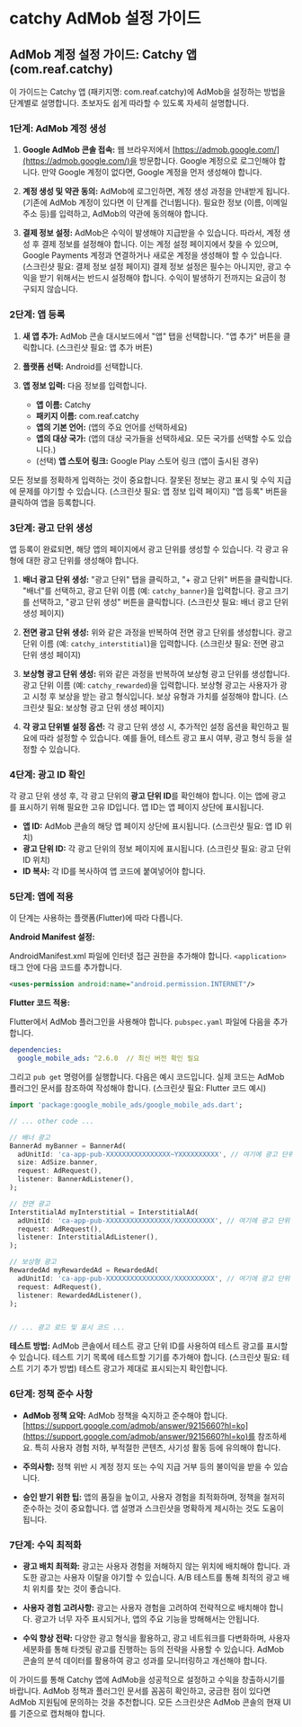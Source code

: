 # catchy AdMob 설정 가이드

## AdMob 계정 설정 가이드: Catchy 앱 (com.reaf.catchy)

이 가이드는 Catchy 앱 (패키지명: com.reaf.catchy)에 AdMob을 설정하는 방법을 단계별로 설명합니다. 초보자도 쉽게 따라할 수 있도록 자세히 설명합니다.

### 1단계: AdMob 계정 생성

1. **Google AdMob 콘솔 접속:** 웹 브라우저에서 [https://admob.google.com/](https://admob.google.com/)을 방문합니다.  Google 계정으로 로그인해야 합니다.  만약 Google 계정이 없다면, Google 계정을 먼저 생성해야 합니다.

2. **계정 생성 및 약관 동의:**  AdMob에 로그인하면,  계정 생성 과정을 안내받게 됩니다.  (기존에 AdMob 계정이 있다면 이 단계를 건너뜁니다).  필요한 정보 (이름, 이메일 주소 등)를 입력하고, AdMob의 약관에 동의해야 합니다.

3. **결제 정보 설정:** AdMob은 수익이 발생해야 지급받을 수 있습니다.  따라서, 계정 생성 후 결제 정보를 설정해야 합니다.  이는 계정 설정 페이지에서 찾을 수 있으며,  Google Payments 계정과 연결하거나 새로운 계정을 생성해야 할 수 있습니다.  (스크린샷 필요: 결제 정보 설정 페이지)  결제 정보 설정은 필수는 아니지만, 광고 수익을 받기 위해서는 반드시 설정해야 합니다.  수익이 발생하기 전까지는 요금이 청구되지 않습니다.


### 2단계: 앱 등록

1. **새 앱 추가:** AdMob 콘솔 대시보드에서 "앱" 탭을 선택합니다.  "앱 추가" 버튼을 클릭합니다. (스크린샷 필요: 앱 추가 버튼)

2. **플랫폼 선택:**  Android를 선택합니다.

3. **앱 정보 입력:** 다음 정보를 입력합니다.

    * **앱 이름:** Catchy
    * **패키지 이름:** com.reaf.catchy
    * **앱의 기본 언어:** (앱의 주요 언어를 선택하세요)
    * **앱의 대상 국가:** (앱의 대상 국가들을 선택하세요.  모든 국가를 선택할 수도 있습니다.)
    * (선택) **앱 스토어 링크:** Google Play 스토어 링크 (앱이 출시된 경우)


  모든 정보를 정확하게 입력하는 것이 중요합니다.  잘못된 정보는 광고 표시 및 수익 지급에 문제를 야기할 수 있습니다. (스크린샷 필요: 앱 정보 입력 페이지)  "앱 등록" 버튼을 클릭하여 앱을 등록합니다.


### 3단계: 광고 단위 생성

앱 등록이 완료되면,  해당 앱의 페이지에서 광고 단위를 생성할 수 있습니다.  각 광고 유형에 대한 광고 단위를 생성해야 합니다.

1. **배너 광고 단위 생성:**  "광고 단위" 탭을 클릭하고, "+ 광고 단위" 버튼을 클릭합니다.  "배너"를 선택하고, 광고 단위 이름 (예: `catchy_banner`)을 입력합니다.  광고 크기를 선택하고, "광고 단위 생성" 버튼을 클릭합니다. (스크린샷 필요: 배너 광고 단위 생성 페이지)

2. **전면 광고 단위 생성:**  위와 같은 과정을 반복하여 전면 광고 단위를 생성합니다. 광고 단위 이름 (예: `catchy_interstitial`)을 입력합니다. (스크린샷 필요: 전면 광고 단위 생성 페이지)

3. **보상형 광고 단위 생성:**  위와 같은 과정을 반복하여 보상형 광고 단위를 생성합니다. 광고 단위 이름 (예: `catchy_rewarded`)을 입력합니다.  보상형 광고는 사용자가 광고 시청 후 보상을 받는 광고 형식입니다. 보상 유형과 가치를 설정해야 합니다. (스크린샷 필요: 보상형 광고 단위 생성 페이지)

4. **각 광고 단위별 설정 옵션:** 각 광고 단위 생성 시, 추가적인 설정 옵션을 확인하고 필요에 따라 설정할 수 있습니다.  예를 들어, 테스트 광고 표시 여부, 광고 형식 등을 설정할 수 있습니다.


### 4단계: 광고 ID 확인

각 광고 단위 생성 후,  각 광고 단위의 **광고 단위 ID**를 확인해야 합니다.  이는 앱에 광고를 표시하기 위해 필요한 고유 ID입니다.  앱 ID는 앱 페이지 상단에 표시됩니다.

* **앱 ID:**  AdMob 콘솔의 해당 앱 페이지 상단에 표시됩니다.  (스크린샷 필요: 앱 ID 위치)
* **광고 단위 ID:** 각 광고 단위의 정보 페이지에 표시됩니다. (스크린샷 필요: 광고 단위 ID 위치)
* **ID 복사:** 각 ID를 복사하여 앱 코드에 붙여넣어야 합니다.


### 5단계: 앱에 적용

이 단계는 사용하는 플랫폼(Flutter)에 따라 다릅니다.

**Android Manifest 설정:**

AndroidManifest.xml 파일에 인터넷 접근 권한을 추가해야 합니다.  `<application>` 태그 안에 다음 코드를 추가합니다.

```xml
<uses-permission android:name="android.permission.INTERNET"/>
```

**Flutter 코드 적용:**

Flutter에서 AdMob 플러그인을 사용해야 합니다.  `pubspec.yaml` 파일에 다음을 추가합니다.

```yaml
dependencies:
  google_mobile_ads: ^2.6.0  // 최신 버전 확인 필요
```

그리고 `pub get` 명령어를 실행합니다.  다음은 예시 코드입니다.  실제 코드는 AdMob 플러그인 문서를 참조하여 작성해야 합니다.  (스크린샷 필요: Flutter 코드 예시)

```dart
import 'package:google_mobile_ads/google_mobile_ads.dart';

// ... other code ...

// 배너 광고
BannerAd myBanner = BannerAd(
  adUnitId: 'ca-app-pub-XXXXXXXXXXXXXXXX~YXXXXXXXXXX', // 여기에 광고 단위 ID를 입력
  size: AdSize.banner,
  request: AdRequest(),
  listener: BannerAdListener(),
);

// 전면 광고
InterstitialAd myInterstitial = InterstitialAd(
  adUnitId: 'ca-app-pub-XXXXXXXXXXXXXXXX/XXXXXXXXXX', // 여기에 광고 단위 ID를 입력
  request: AdRequest(),
  listener: InterstitialAdListener(),
);

// 보상형 광고
RewardedAd myRewardedAd = RewardedAd(
  adUnitId: 'ca-app-pub-XXXXXXXXXXXXXXXX/XXXXXXXXXX', // 여기에 광고 단위 ID를 입력
  request: AdRequest(),
  listener: RewardedAdListener(),
);


// ... 광고 로드 및 표시 코드 ...

```

**테스트 방법:**  AdMob 콘솔에서 테스트 광고 단위 ID를 사용하여 테스트 광고를 표시할 수 있습니다.  테스트 기기 목록에 테스트할 기기를 추가해야 합니다. (스크린샷 필요: 테스트 기기 추가 방법)  테스트 광고가 제대로 표시되는지 확인합니다.


### 6단계: 정책 준수 사항

* **AdMob 정책 요약:**  AdMob 정책을 숙지하고 준수해야 합니다.  [https://support.google.com/admob/answer/9215660?hl=ko](https://support.google.com/admob/answer/9215660?hl=ko)를 참조하세요.  특히 사용자 경험 저하, 부적절한 콘텐츠, 사기성 활동 등에 유의해야 합니다.

* **주의사항:**  정책 위반 시 계정 정지 또는 수익 지급 거부 등의 불이익을 받을 수 있습니다.

* **승인 받기 위한 팁:**  앱의 품질을 높이고, 사용자 경험을 최적화하며, 정책을 철저히 준수하는 것이 중요합니다.  앱 설명과 스크린샷을 명확하게 제시하는 것도 도움이 됩니다.


### 7단계: 수익 최적화

* **광고 배치 최적화:**  광고는 사용자 경험을 저해하지 않는 위치에 배치해야 합니다.  과도한 광고는 사용자 이탈을 야기할 수 있습니다.  A/B 테스트를 통해 최적의 광고 배치 위치를 찾는 것이 좋습니다.

* **사용자 경험 고려사항:**  광고는 사용자 경험을 고려하여 전략적으로 배치해야 합니다.  광고가 너무 자주 표시되거나, 앱의 주요 기능을 방해해서는 안됩니다.

* **수익 향상 전략:**  다양한 광고 형식을 활용하고,  광고 네트워크를 다변화하며,  사용자 세분화를 통해 타겟팅 광고를 진행하는 등의 전략을 사용할 수 있습니다.  AdMob 콘솔의 분석 데이터를 활용하여 광고 성과를 모니터링하고 개선해야 합니다.


이 가이드를 통해 Catchy 앱에 AdMob을 성공적으로 설정하고 수익을 창출하시기를 바랍니다.  AdMob 정책과 플러그인 문서를 꼼꼼히 확인하고,  궁금한 점이 있다면 AdMob 지원팀에 문의하는 것을 추천합니다.  모든 스크린샷은 AdMob 콘솔의 현재 UI를 기준으로 캡처해야 합니다.
